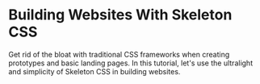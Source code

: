 # Building Websites With Skeleton CSS

Get rid of the bloat with traditional CSS frameworks when creating prototypes and basic landing pages. In this tutorial, let's use the ultralight and simplicity of Skeleton CSS in building websites.
